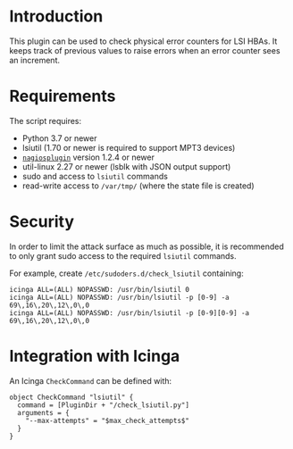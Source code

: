 # Introduction

This plugin can be used to check physical error counters for LSI HBAs.
It keeps track of previous values to raise errors when an error counter sees an increment.

# Requirements

The script requires:
* Python 3.7 or newer
* lsiutil (1.70 or newer is required to support MPT3 devices)
* [`nagiosplugin`](https://nagiosplugin.readthedocs.io) version 1.2.4 or newer
* util-linux 2.27 or newer (lsblk with JSON output support)
* sudo and access to `lsiutil` commands
* read-write access to `/var/tmp/` (where the state file is created)

# Security

In order to limit the attack surface as much as possible, it is recommended to
only grant sudo access to the required `lsiutil` commands.

For example, create `/etc/sudoders.d/check_lsiutil` containing:
```
icinga ALL=(ALL) NOPASSWD: /usr/bin/lsiutil 0
icinga ALL=(ALL) NOPASSWD: /usr/bin/lsiutil -p [0-9] -a 69\,16\,20\,12\,0\,0
icinga ALL=(ALL) NOPASSWD: /usr/bin/lsiutil -p [0-9][0-9] -a 69\,16\,20\,12\,0\,0
```

# Integration with Icinga

An Icinga `CheckCommand` can be defined with:
```
object CheckCommand "lsiutil" {
  command = [PluginDir + "/check_lsiutil.py"]
  arguments = {
    "--max-attempts" = "$max_check_attempts$"
  }
}
```
